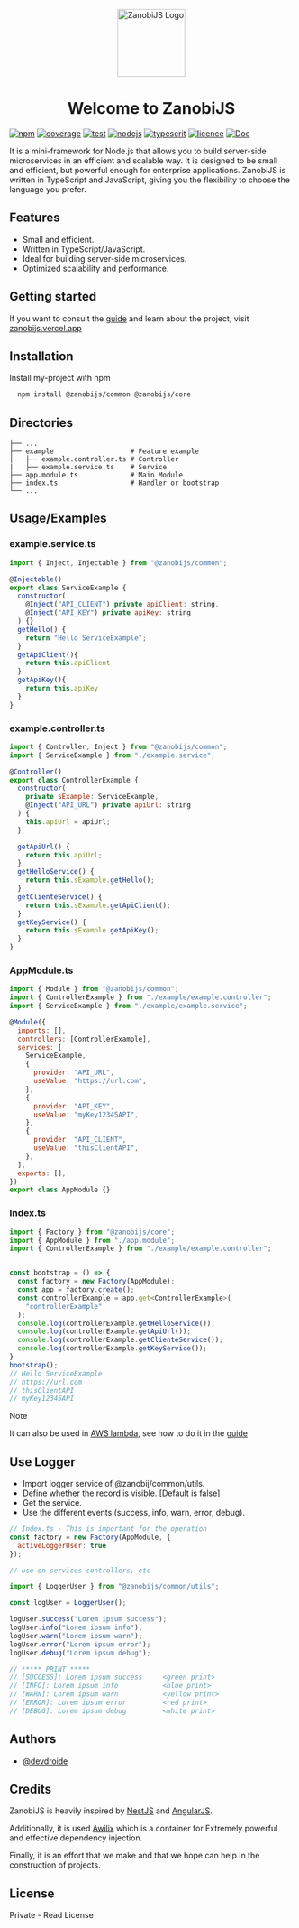 <p align="center">
  <a href="https://zanobijs.vercel.app/" target="blank"><img src="https://zanobijs.vercel.app/_astro/ZanobiHero.__7I9OCQ_ZkaY1J.webp" width="120" alt="ZanobiJS Logo" /></a>
</p>

<H1 align="center">Welcome to ZanobiJS</H1>

[![npm](https://img.shields.io/badge/npm-v1.0.0-darkorange.svg)](https://www.npmjs.com/package/@zanobijs/cli)
[![coverage](https://img.shields.io/badge/coverage-98-green.svg)](https://mochajs.org/)
[![test](https://img.shields.io/badge/test-mocha-CC0000.svg)](https://mochajs.org/)
[![nodejs](https://img.shields.io/badge/nodejs->=16.0.0-darkgreen.svg)](https://nodejs.org)
[![typescrit](https://img.shields.io/badge/TS->=5.2.2-darkblue.svg)](https://www.typescriptlang.org/)
[![licence](https://img.shields.io/badge/licence-MIT-purple.svg)](https://en.wikipedia.org/wiki/MIT_License)
[![Doc](https://img.shields.io/badge/ZNB-Documentation-blue.svg)](https://zanobijs.vercel.app/)

It is a mini-framework for Node.js that allows you to build server-side microservices in an efficient and scalable way. It is designed to be small and efficient, but powerful enough for enterprise applications. ZanobiJS is written in TypeScript and JavaScript, giving you the flexibility to choose the language you prefer.
## Features

- Small and efficient.
- Written in TypeScript/JavaScript.
- Ideal for building server-side microservices.
- Optimized scalability and performance.

## Getting started

If you want to consult the [guide](https://zanobijs.vercel.app/en/) and learn about the project, visit [zanobijs.vercel.app](https://zanobijs.vercel.app/en/)

## Installation

Install my-project with npm

```bash
  npm install @zanobijs/common @zanobijs/core
```
    
## Directories

    ├── ...
    ├── example                   # Feature example
    │   ├── example.controller.ts # Controller
    |   ├── example.service.ts    # Service
    ├── app.module.ts             # Main Module
    ├── index.ts                  # Handler or bootstrap
    └── ...
## Usage/Examples

### example.service.ts

```javascript
import { Inject, Injectable } from "@zanobijs/common";

@Injectable()
export class ServiceExample {
  constructor(
    @Inject("API_CLIENT") private apiClient: string,
    @Inject("API_KEY") private apiKey: string
  ) {}
  getHello() {
    return "Hello ServiceExample";
  }
  getApiClient(){
    return this.apiClient
  }
  getApiKey(){
    return this.apiKey
  }
}

```
### example.controller.ts

```javascript
import { Controller, Inject } from "@zanobijs/common";
import { ServiceExample } from "./example.service";

@Controller()
export class ControllerExample {
  constructor(
    private sExample: ServiceExample,
    @Inject("API_URL") private apiUrl: string
  ) {
    this.apiUrl = apiUrl;
  }

  getApiUrl() {
    return this.apiUrl;
  }
  getHelloService() {
    return this.sExample.getHello();
  }
  getClienteService() {
    return this.sExample.getApiClient();
  }
  getKeyService() {
    return this.sExample.getApiKey();
  }
}
```
### AppModule.ts

```javascript
import { Module } from "@zanobijs/common";
import { ControllerExample } from "./example/example.controller";
import { ServiceExample } from "./example/example.service";

@Module({
  imports: [],
  controllers: [ControllerExample],
  services: [
    ServiceExample,
    {
      provider: "API_URL",
      useValue: "https://url.com",
    },
    {
      provider: "API_KEY",
      useValue: "myKey12345API",
    },
    {
      provider: "API_CLIENT",
      useValue: "thisClientAPI",
    },
  ],
  exports: [],
})
export class AppModule {}

```

### Index.ts

```javascript
import { Factory } from "@zanobijs/core";
import { AppModule } from "./app.module";
import { ControllerExample } from "./example/example.controller";


const bootstrap = () => {
  const factory = new Factory(AppModule);
  const app = factory.create();
  const controllerExample = app.get<ControllerExample>(
    "controllerExample"
  );
  console.log(controllerExample.getHelloService());
  console.log(controllerExample.getApiUrl());
  console.log(controllerExample.getClienteService());
  console.log(controllerExample.getKeyService());
}
bootstrap();
// Hello ServiceExample
// https://url.com
// thisClientAPI
// myKey12345API
```
> [!Note]
> It can also be used in [AWS lambda](https://zanobijs.vercel.app/en/01-getting-started/first-step/#setting), see how to do it in the [guide](https://zanobijs.vercel.app/en/01-getting-started/first-step/#setting)

## Use Logger

- Import logger service of @zanobij/common/utils.
- Define whether the record is visible. [Default is false]
- Get the service.
- Use the different events (success, info, warn, error, debug).

```javascript
// Index.ts - This is important for the operation
const factory = new Factory(AppModule, {
  activeLoggerUser: true
});

// use en services controllers, etc

import { LoggerUser } from "@zanobijs/common/utils";

const logUser = LoggerUser();

logUser.success("Lorem ipsum success");
logUser.info("Lorem ipsum info");
logUser.warn("Lorem ipsum warn");
logUser.error("Lorem ipsum error");
logUser.debug("Lorem ipsum debug");

// ***** PRINT *****
// [SUCCESS]: Lorem ipsum success     <green print>
// [INFO]: Lorem ipsum info           <blue print>
// [WARN]: Lorem ipsum warn           <yellow print>
// [ERROR]: Lorem ipsum error         <red print>
// [DEBUG]: Lorem ipsum debug         <white print>

```
## Authors

- [@devdroide](https://www.github.com/devdroide)


## Credits

ZanobiJS is heavily inspired by [NestJS](https://nestjs.com/) and [AngularJS](https://angularjs.org/).

Additionally, it is used [Awilix](https://github.com/jeffijoe/awilix#readme) which is a container for Extremely powerful and effective dependency injection.

Finally, it is an effort that we make and that we hope can help in the construction of projects.

## License

Private - Read License
